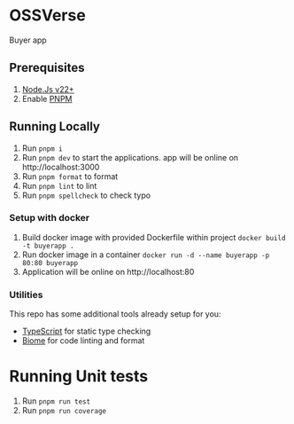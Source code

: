 # OSSVerse

Buyer app

## Prerequisites

1. [Node.Js v22+](https://nodejs.org/)
1. Enable [PNPM](https://pnpm.io/installation)

## Running Locally

1. Run `pnpm i`
2. Run `pnpm dev` to start the applications. app will be online on  http://localhost:3000
3. Run `pnpm format` to format
4. Run `pnpm lint` to lint
5. Run `pnpm spellcheck` to check typo

### Setup with docker
1. Build docker image with provided Dockerfile within project
 ```docker build -t buyerapp .```
2. Run docker image in a container
 ```docker run -d --name buyerapp -p 80:80 buyerapp```
3. Application will be online on http://localhost:80


### Utilities
This repo has some additional tools already setup for you:

- [TypeScript](https://www.typescriptlang.org/) for static type checking
- [Biome](https://biomejs.dev/) for code linting and format


# Running Unit tests
1. Run `pnpm run test`
2. Run `pnpm run coverage`
